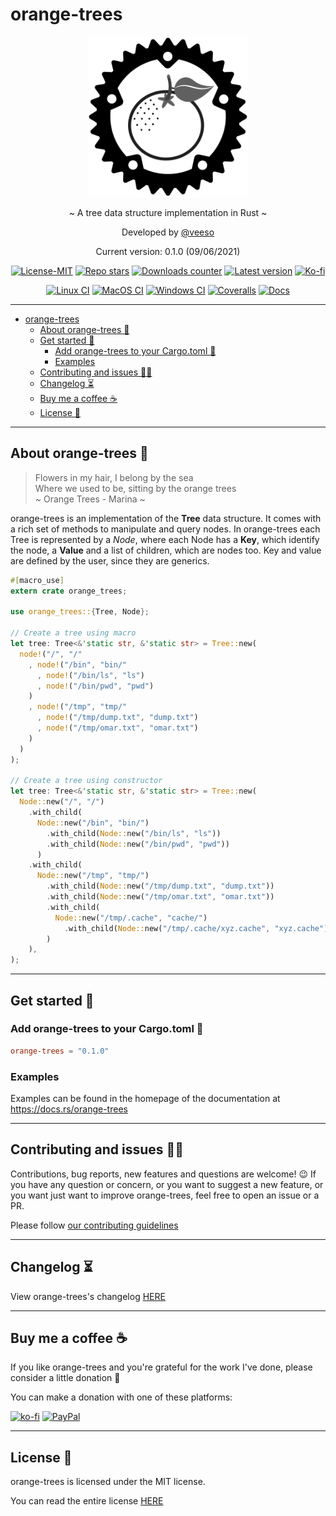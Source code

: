 # orange-trees

<p align="center">
  <img src="docs/images/orange-trees.svg" width="256" height="256" />
</p>

<p align="center">~ A tree data structure implementation in Rust ~</p>

<p align="center">Developed by <a href="https://veeso.github.io/" target="_blank">@veeso</a></p>
<p align="center">Current version: 0.1.0 (09/06/2021)</p>

<p align="center">
  <a href="https://opensource.org/licenses/MIT"
    ><img
      src="https://img.shields.io/badge/License-MIT-teal.svg"
      alt="License-MIT"
  /></a>
  <a href="https://github.com/veeso/orange-trees/stargazers"
    ><img
      src="https://img.shields.io/github/stars/veeso/orange-trees.svg"
      alt="Repo stars"
  /></a>
  <a href="https://crates.io/crates/orange-trees"
    ><img
      src="https://img.shields.io/crates/d/orange-trees.svg"
      alt="Downloads counter"
  /></a>
  <a href="https://crates.io/crates/orange-trees"
    ><img
      src="https://img.shields.io/crates/v/orange-trees.svg"
      alt="Latest version"
  /></a>
  <a href="https://ko-fi.com/veeso">
    <img
      src="https://img.shields.io/badge/donate-ko--fi-red"
      alt="Ko-fi"
  /></a>
</p>
<p align="center">
  <a href="https://github.com/veeso/orange-trees/actions"
    ><img
      src="https://github.com/veeso/orange-trees/workflows/Linux/badge.svg"
      alt="Linux CI"
  /></a>
  <a href="https://github.com/veeso/orange-trees/actions"
    ><img
      src="https://github.com/veeso/orange-trees/workflows/MacOS/badge.svg"
      alt="MacOS CI"
  /></a>
  <a href="https://github.com/veeso/orange-trees/actions"
    ><img
      src="https://github.com/veeso/orange-trees/workflows/Windows/badge.svg"
      alt="Windows CI"
  /></a>
  <a href="https://coveralls.io/github/veeso/orange-trees"
    ><img
      src="https://coveralls.io/repos/github/veeso/orange-trees/badge.svg"
      alt="Coveralls"
  /></a>
  <a href="https://docs.rs/orange-trees"
    ><img
      src="https://docs.rs/orange-trees/badge.svg"
      alt="Docs"
  /></a>
</p>

---

- [orange-trees](#orange-trees)
  - [About orange-trees 🍊](#about-orange-trees-)
  - [Get started 🏁](#get-started-)
    - [Add orange-trees to your Cargo.toml 🦀](#add-orange-trees-to-your-cargotoml-)
    - [Examples](#examples)
  - [Contributing and issues 🤝🏻](#contributing-and-issues-)
  - [Changelog ⏳](#changelog-)
  - [Buy me a coffee ☕](#buy-me-a-coffee-)
  - [License 📃](#license-)

---

## About orange-trees 🍊

> Flowers in my hair, I belong by the sea  
> Where we used to be, sitting by the orange trees  
> ~ Orange Trees - Marina ~

orange-trees is an implementation of the **Tree** data structure. It comes with a rich set of methods to manipulate and query nodes.
In orange-trees each Tree is represented by a *Node*, where each Node has a **Key**, which identify the node, a **Value** and a list of children, which are nodes too.
Key and value are defined by the user, since they are generics.

```rust
#[macro_use]
extern crate orange_trees;

use orange_trees::{Tree, Node};

// Create a tree using macro
let tree: Tree<&'static str, &'static str> = Tree::new(
  node!("/", "/"
    , node!("/bin", "bin/"
      , node!("/bin/ls", "ls")
      , node!("/bin/pwd", "pwd")
    )
    , node!("/tmp", "tmp/"
      , node!("/tmp/dump.txt", "dump.txt")
      , node!("/tmp/omar.txt", "omar.txt")
    )
  )
);

// Create a tree using constructor
let tree: Tree<&'static str, &'static str> = Tree::new(
  Node::new("/", "/")
    .with_child(
      Node::new("/bin", "bin/")
        .with_child(Node::new("/bin/ls", "ls"))
        .with_child(Node::new("/bin/pwd", "pwd"))
      )
    .with_child(
      Node::new("/tmp", "tmp/")
        .with_child(Node::new("/tmp/dump.txt", "dump.txt"))
        .with_child(Node::new("/tmp/omar.txt", "omar.txt"))
        .with_child(
          Node::new("/tmp/.cache", "cache/")
            .with_child(Node::new("/tmp/.cache/xyz.cache", "xyz.cache"))
        )
    ),
);
```

---

## Get started 🏁

### Add orange-trees to your Cargo.toml 🦀

```toml
orange-trees = "0.1.0"
```

### Examples

Examples can be found in the homepage of the documentation at <https://docs.rs/orange-trees>

---

## Contributing and issues 🤝🏻

Contributions, bug reports, new features and questions are welcome! 😉
If you have any question or concern, or you want to suggest a new feature, or you want just want to improve orange-trees, feel free to open an issue or a PR.

Please follow [our contributing guidelines](CONTRIBUTING.md)

---

## Changelog ⏳

View orange-trees's changelog [HERE](CHANGELOG.md)

---

## Buy me a coffee ☕

If you like orange-trees and you're grateful for the work I've done, please consider a little donation 🥳

You can make a donation with one of these platforms:

[![ko-fi](https://img.shields.io/badge/Ko--fi-F16061?style=for-the-badge&logo=ko-fi&logoColor=white)](https://ko-fi.com/veeso)
[![PayPal](https://img.shields.io/badge/PayPal-00457C?style=for-the-badge&logo=paypal&logoColor=white)](https://www.paypal.me/chrisintin)

---

## License 📃

orange-trees is licensed under the MIT license.

You can read the entire license [HERE](LICENSE)

